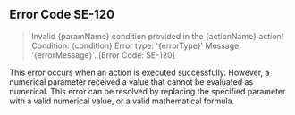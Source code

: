 ## Error Code SE-120
> Invalid {paramName} condition provided in the {actionName} action! Condition: {condition} Error type: '{errorType}' Message: '{errorMessage}'. [Error Code: SE-120]

This error occurs when an action is executed successfully. However, a numerical parameter received a value that cannot be evaluated as numerical. This error can be resolved by replacing the specified parameter with a valid numerical value, or a valid mathematical formula.